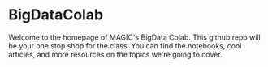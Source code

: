 # BigDataColab
Welcome to the homepage of MAGIC's BigData Colab. This github repo will be your one stop shop for the class. You can find the notebooks, cool articles, and more resources on the topics we're going to cover.
